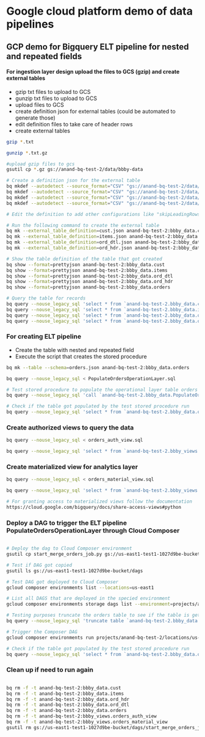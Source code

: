 # Google cloud platform demo of data pipelines

## GCP demo for Bigquery ELT pipeline for nested and repeated fields 

#### For ingestion layer design upload the files to GCS (gzip) and create external tables
* gzip txt files to upload to GCS
* gunzip txt files to upload to GCS
* upload files to GCS
* create definition json for external tables (could be automated to generate those)
* edit definition files to take care of header rows
* create external tables

``` sh
gzip *.txt

gunzip *.txt.gz

#upload gzip files to gcs
gsutil cp *.gz gs://anand-bq-test-2/data/bbby-data

# Create a definition json for the external table
bq mkdef --autodetect --source_format="CSV" "gs://anand-bq-test-2/data/bbby-data/cust.txt" > cust.json
bq mkdef --autodetect --source_format="CSV" "gs://anand-bq-test-2/data/bbby-data/items.txt" > items.json
bq mkdef --autodetect --source_format="CSV" "gs://anand-bq-test-2/data/bbby-data/ord_dtl.txt" > ord_dtl.json
bq mkdef --autodetect --source_format="CSV" "gs://anand-bq-test-2/data/bbby-data/ord_hdr.txt" > ord_hdr.json

# Edit the definition to add other configurations like "skipLeadingRows": 1

# Run the following command to create the external table
bq mk --external_table_definition=cust.json anand-bq-test-2:bbby_data.cust 
bq mk --external_table_definition=items.json anand-bq-test-2:bbby_data.items 
bq mk --external_table_definition=ord_dtl.json anand-bq-test-2:bbby_data.ord_dtl 
bq mk --external_table_definition=ord_hdr.json anand-bq-test-2:bbby_data.ord_hdr 

# Show the table definition of the table that got created
bq show --format=prettyjson anand-bq-test-2:bbby_data.cust
bq show --format=prettyjson anand-bq-test-2:bbby_data.items
bq show --format=prettyjson anand-bq-test-2:bbby_data.ord_dtl
bq show --format=prettyjson anand-bq-test-2:bbby_data.ord_hdr
bq show --format=prettyjson anand-bq-test-2:bbby_data.orders

# Query the table for records
bq query --nouse_legacy_sql 'select * from `anand-bq-test-2.bbby_data.cust`'
bq query --nouse_legacy_sql 'select * from `anand-bq-test-2.bbby_data.items`'
bq query --nouse_legacy_sql 'select * from `anand-bq-test-2.bbby_data.ord_dtl`'
bq query --nouse_legacy_sql 'select * from `anand-bq-test-2.bbby_data.ord_hdr`'

``` 

### For creating ELT pipeline 
* Create the table with nested and repeated field 
* Execute the script that creates the stored procedure

```sh
bq mk --table --schema=orders.json anand-bq-test-2:bbby_data.orders      

bq query --nouse_legacy_sql < PopulateOrdersOperationLayer.sql

# Test stored procedure to populate the operational layer table orders
bq query --nouse_legacy_sql 'call `anand-bq-test-2.bbby_data.PopulateOrdersOperationLayer`()'

# Check if the table got populated by the test stored procedure run
bq query --nouse_legacy_sql 'select * from `anand-bq-test-2.bbby_data.orders`'

```

### Create authorized views to query the data
```sh
bq query --nouse_legacy_sql < orders_auth_view.sql

bq query --nouse_legacy_sql 'select * from `anand-bq-test-2.bbby_views.orders_auth_view`'
```

### Create materialized view for analytics layer

```sh
bq query --nouse_legacy_sql < orders_material_view.sql

bq query --nouse_legacy_sql 'select * from `anand-bq-test-2.bbby_views.orders_material_view`'

# For granting access to materialized views follow the documentation
https://cloud.google.com/bigquery/docs/share-access-views#python
```

### Deploy a DAG to trigger the ELT pipeline PopulateOrdersOperationLayer through Cloud Composer

```sh

# Deploy the dag to Cloud Composer environment
gsutil cp start_merge_orders_job.py gs://us-east1-test1-1027d9be-bucket/dags

# Test if DAG got copied
gsutil ls gs://us-east1-test1-1027d9be-bucket/dags

# Test DAG got deployed to Cloud Composer
gcloud composer environments list --locations=us-east1

# List all DAGS that are deployed in the specied environment
gcloud composer environments storage dags list --environment=projects/anand-bq-test-2/locations/us-east1/environments/test1

# Testing purposes truncate the orders table to see if the table is getting populated by the stored proc.
bq query --nouse_legacy_sql 'truncate table `anand-bq-test-2.bbby_data.orders`'

# Trigger the Composer DAG
gcloud composer environments run projects/anand-bq-test-2/locations/us-east1/environments/test1 trigger_dag -- start_merge_orders_job

# Check if the table got populated by the test stored procedure run
bq query --nouse_legacy_sql 'select * from `anand-bq-test-2.bbby_data.orders`'
```

### Clean up if need to run again

```sh

bq rm -f -t anand-bq-test-2:bbby_data.cust
bq rm -f -t anand-bq-test-2:bbby_data.items
bq rm -f -t anand-bq-test-2:bbby_data.ord_hdr
bq rm -f -t anand-bq-test-2:bbby_data.ord_dtl
bq rm -f -t anand-bq-test-2:bbby_data.orders
bq rm -f -t anand-bq-test-2:bbby_views.orders_auth_view
bq rm -f -t anand-bq-test-2:bbby_views.orders_material_view
gsutil rm gs://us-east1-test1-1027d9be-bucket/dags/start_merge_orders_job.py

```

